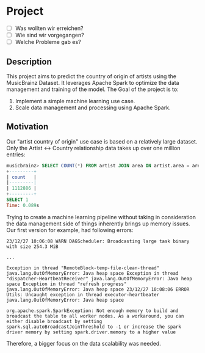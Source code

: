 # Project

- [ ] Was wollten wir erreichen?
- [ ] Wie sind wir vorgegangen?
- [ ] Welche Probleme gab es?

## Description

This project aims to predict the country of origin of artists using the MusicBrainz Dataset. It leverages Apache Spark to optimize the data management and training of the model. The Goal of the project is to:

1. Implement a simple machine learning use case.
2. Scale data management and processing using Apache Spark.

## Motivation

Our "artist country of origin" use case is based on a relatively large dataset. Only the Artist <-> Country relationship data takes up over one million entries:

```sql
musicbrainz> SELECT COUNT(*) FROM artist JOIN area ON artist.area = area.id;
+---------+
| count   |
|---------|
| 1112886 |
+---------+
SELECT 1
Time: 0.089s
```

Trying to create a machine learning pipeline without taking in consideration the data management side of things inherently brings up memory issues. Our first version for example, had following errors:

```shell
23/12/27 10:06:08 WARN DAGScheduler: Broadcasting large task binary with size 254.3 MiB

...

Exception in thread "RemoteBlock-temp-file-clean-thread" java.lang.OutOfMemoryError: Java heap space Exception in thread "dispatcher-HeartbeatReceiver" java.lang.OutOfMemoryError: Java heap space Exception in thread "refresh progress" java.lang.OutOfMemoryError: Java heap space 23/12/27 10:08:06 ERROR Utils: Uncaught exception in thread executor-heartbeater java.lang.OutOfMemoryError: Java heap space

org.apache.spark.SparkException: Not enough memory to build and broadcast the table to all worker nodes. As a workaround, you can either disable broadcast by setting spark.sql.autoBroadcastJoinThreshold to -1 or increase the spark driver memory by setting spark.driver.memory to a higher value
```

Therefore, a bigger focus on the data scalability was needed.
